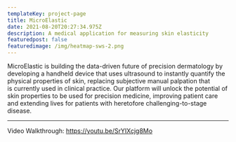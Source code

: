 ```yaml
---
templateKey: project-page
title: MicroElastic
date: 2021-08-20T20:27:34.975Z
description: A medical application for measuring skin elasticity
featuredpost: false
featuredimage: /img/heatmap-sws-2.png
---
```

MicroElastic is building the data-driven future of precision dermatology by developing a handheld device that uses ultrasound to instantly quantify the physical properties of skin, replacing subjective manual palpation that is currently used in clinical practice. Our platform will unlock the potential of skin properties to be used for precision medicine, improving patient care and extending lives for patients with heretofore challenging-to-stage disease.

- - -

Video Walkthrough: <https://youtu.be/SrYIXcjg8Mo>
